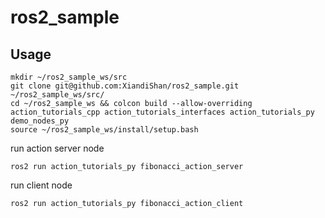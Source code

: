 # ros2_sample

## Usage
```
mkdir ~/ros2_sample_ws/src
git clone git@github.com:XiandiShan/ros2_sample.git ~/ros2_sample_ws/src/
cd ~/ros2_sample_ws && colcon build --allow-overriding action_tutorials_cpp action_tutorials_interfaces action_tutorials_py demo_nodes_py
source ~/ros2_sample_ws/install/setup.bash
```
run action server node
```
ros2 run action_tutorials_py fibonacci_action_server
```
run client node
```
ros2 run action_tutorials_py fibonacci_action_client
```
